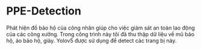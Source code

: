 # PPE-Detection
Phát hiện đồ bảo hộ của công nhân giúp cho việc giám sát an toàn lao động của các công xưởng. Trong công trình này tôi đã thu thập dữ liệu về mũ bảo hộ, áo bảo hộ, giày. Yolov5 được sử dụng để detect các trang bị này.

